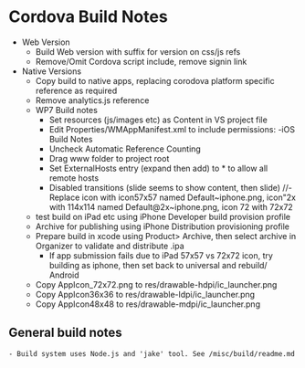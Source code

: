 Cordova Build Notes
==============
- Web Version
	- Build Web version with suffix for version on css/js refs
	- Remove/Omit Cordova script include, remove signin link
- Native Versions
	- Copy build to native apps, replacing corodova platform specific reference as required
	- Remove analytics.js reference
	- WP7 Build notes
		- Set resources (js/images etc) as Content in VS project file
		- Edit Properties/WMAppManifest.xml to include permissions:
    -iOS Build Notes
        - Uncheck Automatic Reference Counting
        - Drag www folder to project root
        - Set ExternalHosts entry (expand then add) to * to allow all remote hosts
        - Disabled transitions (slide seems to show content, then slide)
		//- Replace icon with icon57x57 named Default~iphone.png, icon"2x with 114x114 named Default@2x~iphone.png, icon 72 with 72x72
	- test build on iPad etc using iPhone Developer build provision profile
	- Archive for publishing using iPhone Distribution provisioning profile
	- Prepare build in xcode using Product> Archive, then select archive in Organizer to validate and distribute .ipa
        - If app submission fails due to iPad 57x57 vs 72x72 icon, try building as iphone, then set back to universal and rebuild/
Android
	- Copy AppIcon_72x72.png to res/drawable-hdpi/ic_launcher.png
	- Copy AppIcon36x36 to res/drawable-ldpi/ic_launcher.png
	- Copy AppIcon48x48 to res/drawable-mdpi/ic_launcher.png

General build notes
----------
	- Build system uses Node.js and 'jake' tool. See /misc/build/readme.md